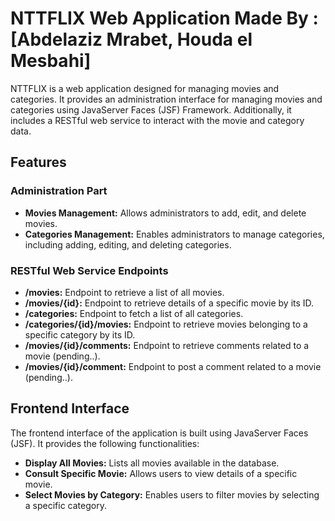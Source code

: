 # NTTFLIX Web Application Made By : [Abdelaziz Mrabet, Houda el Mesbahi]

NTTFLIX is a web application designed for managing movies and categories. It provides an administration interface for managing movies and categories using JavaServer Faces (JSF) Framework. Additionally, it includes a RESTful web service to interact with the movie and category data.

## Features

### Administration Part
- **Movies Management:** Allows administrators to add, edit, and delete movies.
- **Categories Management:** Enables administrators to manage categories, including adding, editing, and deleting categories.

### RESTful Web Service Endpoints

- **/movies:** Endpoint to retrieve a list of all movies.
- **/movies/{id}:** Endpoint to retrieve details of a specific movie by its ID.
- **/categories:** Endpoint to fetch a list of all categories.
- **/categories/{id}/movies:** Endpoint to retrieve movies belonging to a specific category by its ID.
- **/movies/{id}/comments:** Endpoint to retrieve comments related to a movie (pending..).
- **/movies/{id}/comment:** Endpoint to post a comment related to a movie (pending..).

## Frontend Interface

The frontend interface of the application is built using JavaServer Faces (JSF). It provides the following functionalities:

- **Display All Movies:** Lists all movies available in the database.
- **Consult Specific Movie:** Allows users to view details of a specific movie.
- **Select Movies by Category:** Enables users to filter movies by selecting a specific category.

